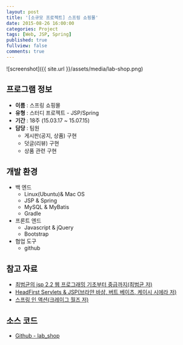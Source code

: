 ```yaml
---
layout: post
title: '[소규모 프로젝트] 스프링 쇼핑몰'
date: 2015-08-26 16:00:00
categories: Project
tags: [Web, JSP, Spring]
published: true
fullview: false
comments: true
---
```


![screenshot]({{ site.url }}/assets/media/lab-shop.png)


## 프로그램 정보

* **이름** : 스프링 쇼핑몰
* **유형** : 스터디 프로젝트 - JSP/Spring
* **기간** : 18주 (15.03.17 ~ 15.07.15)
* **담당** : 팀원
	* 게시판(공지, 상품) 구현
	* 덧글(리뷰) 구현
	* 상품 관련 구현

## 개발 환경

* 백 엔드
	* Linux(Ubuntu)& Mac OS
	* JSP & Spring
	* MySQL & MyBatis
	* Gradle
* 프론트 엔드
	* Javascript & jQuery
	* Bootstrap
* 협업 도구
	* github

## 참고 자료

* [최범균의 jsp 2.2 웹 프로그래밍 기초부터 중급까지(최범균 저)](http://book.naver.com/bookdb/book_detail.nhn?bid=7131200)
* [HeadFirst Servlets & JSP(브라얀 바샴, 버트 베이츠, 케이시 시에라 저)](http://book.naver.com/bookdb/book_detail.nhn?bid=5902081)
* [스프링 인 액션(크레이그 월즈 저)](http://book.naver.com/bookdb/book_detail.nhn?bid=6810364)

## 소스 코드

* [Github - lab_shop](https://github.com/egaoneko/lab_shop)